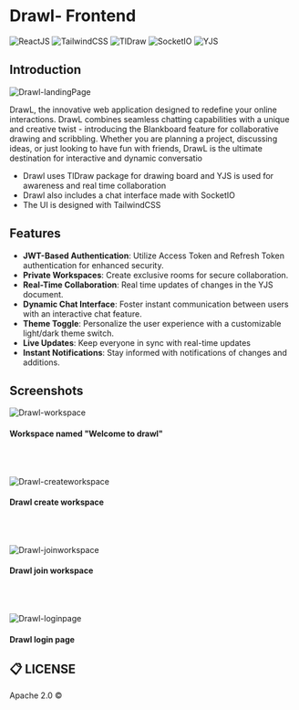 # Drawl- Frontend

![ReactJS](https://img.shields.io/badge/React-blue.svg?style=plastic)
![TailwindCSS](https://img.shields.io/badge/TailwindCSS-blueviolet.svg?style=plastic)
![TlDraw](https://img.shields.io/badge/TlDraw-white.svg?style=plastic)
![SocketIO](https://img.shields.io/badge/SocketIO-maroon.svg?style=plastic)
![YJS](https://img.shields.io/badge/YJS-gray.svg?style=plastic)

## Introduction

![Drawl-landingPage](https://github.com/ankushh14/drawl-frontend/assets/99381987/7eed1d6f-2be9-4cd5-9d45-057e3957e2ed)


DrawL, the innovative web application designed to redefine your online interactions. DrawL combines seamless chatting capabilities with a unique and creative twist - introducing the Blankboard feature for collaborative drawing and scribbling. Whether you are planning a project, discussing ideas, or just looking to have fun with friends, DrawL is the ultimate destination for interactive and dynamic conversatio

- Drawl uses TlDraw package for drawing board and YJS is used for awareness and real time collaboration
- Drawl also includes a chat interface made with SocketIO
- The UI is designed with TailwindCSS

## Features

- **JWT-Based Authentication**: Utilize Access Token and Refresh Token authentication for enhanced security.
- **Private Workspaces**: Create exclusive rooms for secure collaboration.
- **Real-Time Collaboration**: Real time updates of changes in the YJS document.
- **Dynamic Chat Interface**: Foster instant communication between users with an interactive chat feature.
- **Theme Toggle**: Personalize the user experience with a customizable light/dark theme switch.
- **Live Updates**: Keep everyone in sync with real-time updates
- **Instant Notifications**: Stay informed with notifications of changes and additions.

## Screenshots

![Drawl-workspace](https://github.com/ankushh14/drawl-frontend/assets/99381987/cd07ccc6-8234-40f5-a471-47022f0562b7)
#### Workspace named "Welcome to drawl"

<br/>
<br/>

![Drawl-createworkspace](https://github.com/ankushh14/drawl-frontend/assets/99381987/eabb283c-fa24-4af6-a548-2f70a683ec86)
#### Drawl create workspace

<br/>
<br/>

![Drawl-joinworkspace](https://github.com/ankushh14/drawl-frontend/assets/99381987/20cdbb02-b47e-4e98-81f4-31857608dc0c)
#### Drawl join workspace

<br/>
<br/>

![Drawl-loginpage](https://github.com/ankushh14/drawl-frontend/assets/99381987/2ab31059-2bcd-4111-b3f3-b6541b23238c)
#### Drawl login page

## 📋 LICENSE

Apache 2.0 ©



